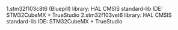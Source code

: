 1.stm32f103c8t6 (Bluepill)
	library: HAL CMSIS standard-lib
	IDE: STM32CubeMX + TrueStudio
2.stm32f103vet6
	library: HAL CMSIS standard-lib
	IDE: STM32CubeMX + TrueStudio